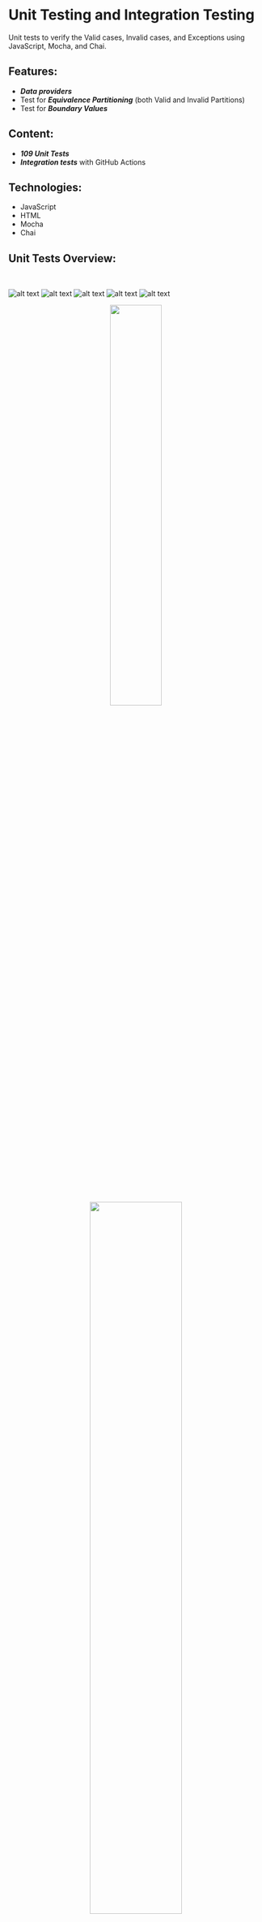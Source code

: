 # Unit Testing and Integration Testing
Unit tests to verify the Valid cases, Invalid cases, and Exceptions using JavaScript, Mocha, and Chai.

## Features:
- ***Data providers***
- Test for ***Equivalence Partitioning*** (both Valid and Invalid Partitions)
- Test for ***Boundary Values***

## Content:
- ***109 Unit Tests***
- ***Integration tests*** with GitHub Actions

## Technologies:
- JavaScript
- HTML
- Mocha
- Chai

## Unit Tests Overview:
<br/>

![alt text](https://github.com/panaitescu-paul/Unit-Testing-and-Integration-Testing-2-2020/blob/master/screenshots/s1.png)
![alt text](https://github.com/panaitescu-paul/Unit-Testing-and-Integration-Testing-2-2020/blob/master/screenshots/s2.png)
![alt text](https://github.com/panaitescu-paul/Unit-Testing-and-Integration-Testing-2-2020/blob/master/screenshots/s3.png)
![alt text](https://github.com/panaitescu-paul/Unit-Testing-and-Integration-Testing-2-2020/blob/master/screenshots/s4.png)
![alt text](https://github.com/panaitescu-paul/Unit-Testing-and-Integration-Testing-2-2020/blob/master/screenshots/s5.png)


<p align="center">
  <img width="45%" height="45%" src="https://github.com/panaitescu-paul/Unit-Testing-and-Integration-Testing-2-2020/blob/master/screenshots/01.png">
</p>

<p align="center">
  <img width="60%" height="60%" src="https://github.com/panaitescu-paul/Unit-Testing-and-Integration-Testing-2-2020/blob/master/screenshots/01.png">
</p>
